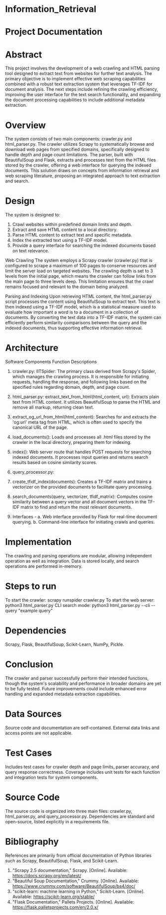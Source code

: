 # Information_Retrieval
# Project Documentation

# Abstract
This project involves the development of a web crawling and HTML parsing tool designed to extract text from websites for further text analysis. The primary objective is to implement effective web scraping capabilities combined with a robust text extraction system that leverages TF-IDF for document analysis. The next steps include refining the crawling efficiency, improving the user interface for the text search functionality, and expanding the document processing capabilities to include additional metadata extraction.

# Overview
The system consists of two main components: crawler.py and html_parser.py. The crawler utilizes Scrapy to systematically browse and download web pages from specified domains, specifically designed to handle depth and page count limitations. The parser, built with BeautifulSoup and Flask, extracts and processes text from the HTML files stored by the crawler, offering a web interface for querying the indexed documents. This solution draws on concepts from information retrieval and web scraping literature, proposing an integrated approach to text extraction and search.

# Design
The system is designed to:

1. Crawl websites within predefined domain limits and depth.
2. Extract and save HTML content to a local directory.
3. Parse HTML content to extract text and specific metadata.
4. Index the extracted text using a TF-IDF model.
5. Provide a query interface for searching the indexed documents based on text relevance.

Web Crawling
The system employs a Scrapy crawler (crawler.py) that is configured to scrape a maximum of 100 pages to conserve resources and limit the server load on targeted websites. The crawling depth is set to 3 levels from the initial page, which means the crawler can follow links from the main page to three levels deep. This limitation ensures that the crawl remains focused and relevant to the domain being analyzed.

Parsing and Indexing
Upon retrieving HTML content, the html_parser.py script processes the content using BeautifulSoup to extract text. This text is then indexed using a TF-IDF model, which is a statistical measure used to evaluate how important a word is to a document in a collection of documents. By converting the text data into a TF-IDF matrix, the system can efficiently perform similarity comparisons between the query and the indexed documents, thus supporting effective information retrieval.


# Architecture

Software Components Function Descriptions

1. crawler.py:
IITSpider: The primary class derived from Scrapy's Spider, which manages the crawling process. It is responsible for initiating requests, handling the response, and following links based on the specified rules regarding domain, depth, and page count.
2. html_parser.py:
extract_text_from_html(html_content, url): Extracts plain text from HTML content. It utilizes BeautifulSoup to parse the HTML and remove all markup, returning clean text.
3. extract_og_url_from_html(html_content): Searches for and extracts the 'og:url' meta tag from HTML, which is often used to specify the canonical URL of the page.
4. load_documents(): Loads and processes all .html files stored by the crawler in the local directory, preparing them for indexing.
5. index(): Web server route that handles POST requests for searching indexed documents. It processes input queries and returns search results based on cosine similarity scores.
6. query_processor.py:
7. create_tfidf_index(documents): Creates a TF-IDF matrix and trains a vectorizer on the provided documents to facilitate query processing.
8. search_documents(query, vectorizer, tfidf_matrix): Computes cosine similarity between a query vector and all document vectors in the TF-IDF matrix to find and return the most relevant documents.

9. Interfaces - a. Web interface provided by Flask for real-time document querying.
                b. Command-line interface for initiating crawls and queries.

# Implementation
The crawling and parsing operations are modular, allowing independent operation as well as integration.
Data is stored locally, and search operations are performed in-memory.

# Steps to run
To start the crawler: scrapy runspider crawler.py
To start the web server: python3 html_parser.py
CLI search mode: python3 html_parser.py --cli --query "example query"

# Dependencies
Scrapy, Flask, BeautifulSoup, Scikit-Learn, NumPy, Pickle.

# Conclusion
The crawler and parser successfully perform their intended functions, though the system's scalability and performance in broader domains are yet to be fully tested. Future improvements could include enhanced error handling and expanded metadata extraction capabilities.

# Data Sources
Source code and documentation are self-contained. External data links and access points are not applicable.

# Test Cases
Includes test cases for crawler depth and page limits, parser accuracy, and query response correctness.
Coverage includes unit tests for each function and integration tests for system components.

# Source Code
The source code is organized into three main files: crawler.py, html_parser.py, and query_processor.py.
Dependencies are standard and open-source, listed explicitly in a requirements file.

# Bibliography
References are primarily from official documentation of Python libraries such as Scrapy, BeautifulSoup, Flask, and Scikit-Learn.
1. "Scrapy 2.5 documentation," Scrapy. [Online]. Available: https://docs.scrapy.org/en/latest/
2. "Beautiful Soup Documentation," Crummy. [Online]. Available: https://www.crummy.com/software/BeautifulSoup/bs4/doc/
3. "scikit-learn: machine learning in Python," Scikit-Learn. [Online]. Available: https://scikit-learn.org/stable/
4. "Flask Documentation," Pallets Projects. [Online]. Available: https://flask.palletsprojects.com/en/2.0.x/
